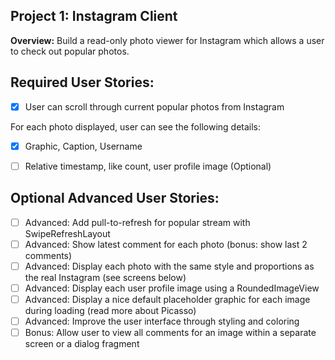 Project 1: Instagram Client
---------------------------

**Overview:** Build a read-only photo viewer for Instagram which allows a user to check out popular photos.

Required User Stories:
----------------------

- [x] User can scroll through current popular photos from Instagram

For each photo displayed, user can see the following details:
- [x] Graphic, Caption, Username
- [ ] Relative timestamp, like count, user profile image (Optional)


Optional Advanced User Stories:
-------------------------------

- [ ] Advanced: Add pull-to-refresh for popular stream with SwipeRefreshLayout
- [ ] Advanced: Show latest comment for each photo (bonus: show last 2 comments)
- [ ] Advanced: Display each photo with the same style and proportions as the real Instagram (see screens below)
- [ ] Advanced: Display each user profile image using a RoundedImageView
- [ ] Advanced: Display a nice default placeholder graphic for each image during loading (read more about Picasso)
- [ ] Advanced: Improve the user interface through styling and coloring
- [ ] Bonus: Allow user to view all comments for an image within a separate screen or a dialog fragment
